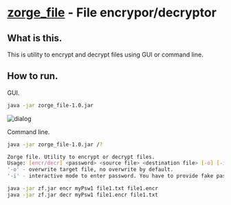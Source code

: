 # [zorge_file](https://github.com/nar314/zorge_file) - File encrypor/decryptor

## What is this.

This is utility to encrypt and decrypt files using GUI or command line.

## How to run.

GUI.

```sh
java -jar zorge_file-1.0.jar
```
![dialog](https://github.com/user-attachments/assets/9c29dd3c-dbda-42cf-a40e-26fb31807799)

Command line.
```sh
java -jar zorge_file-1.0.jar /?

Zorge file. Utility to encrypt or decrypt files.
Usage: [encr/decr] <password> <source file> <destination file> [-o] [-i]
'-o' - overwrite target file, no overwrite by default.
'-i' - interactive mode to enter password. You have to provide fake password for interactive mode.

java -jar zf.jar encr myPsw1 file1.txt file1.encr
java -jar zf.jar decr myPsw1 file1.encr file1.txt

```

